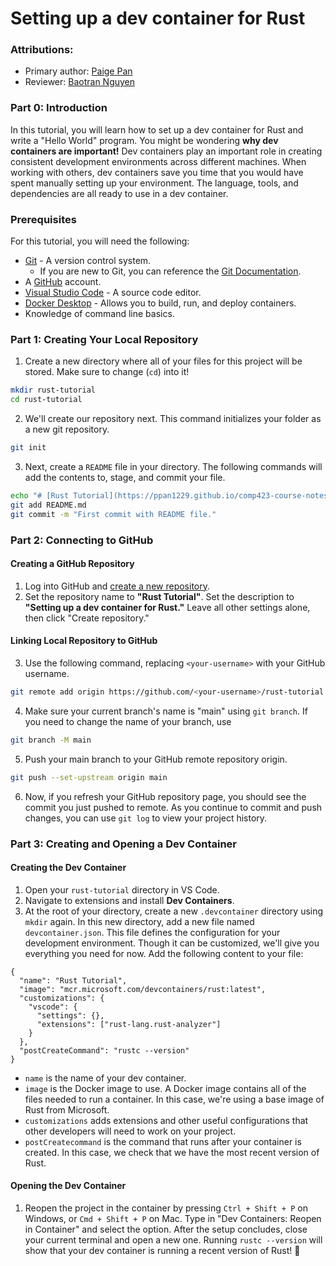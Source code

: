 # Setting up a dev container for Rust

### Attributions:

* Primary author: [Paige Pan](https://github.com/ppan1229)
* Reviewer: [Baotran Nguyen](https://github.com/bnln7)

### Part 0: Introduction

In this tutorial, you will learn how to set up a dev container for Rust and write a "Hello World" program.
You might be wondering **why dev containers are important!**
Dev containers play an important role in creating consistent development environments across different machines.
When working with others, dev containers save you time that you would have spent manually setting up your environment.
The language, tools, and dependencies are all ready to use in a dev container.

### Prerequisites

For this tutorial, you will need the following:

+ [Git](https://git-scm.com/book/en/v2/Getting-Started-Installing-Git) - A version control system.
    + If you are new to Git, you can reference the [Git Documentation](https://git-scm.com/docs).
+ A [GitHub](https://github.com) account.
+ [Visual Studio Code](https://code.visualstudio.com/Download) - A source code editor.
+ [Docker Desktop](https://www.docker.com/products/docker-desktop/) - Allows you to build, run, and deploy containers.
+ Knowledge of command line basics. 

### Part 1: Creating Your Local Repository

1. Create a new directory where all of your files for this project will be stored. Make sure to change (`cd`) into it!
``` bash
mkdir rust-tutorial
cd rust-tutorial
```

2. We'll create our repository next. This command initializes your folder as a new git repository.
``` bash
git init
```

3. Next, create a `README` file in your directory.
The following commands will add the contents to, stage, and commit your file.
``` bash
echo "# [Rust Tutorial](https://ppan1229.github.io/comp423-course-notes/tutorials/rust-setup/)" > README.md
git add README.md
git commit -m "First commit with README file."
```

### Part 2: Connecting to GitHub

#### Creating a GitHub Repository

1. Log into GitHub and [create a new repository](https://github.com/new).
2. Set the repository name to **"Rust Tutorial"**. Set the description to **"Setting up a dev container for Rust."** Leave all other settings alone, then click "Create repository."

#### Linking Local Repository to GitHub

3. Use the following command, replacing `<your-username>` with your GitHub username.
``` bash
git remote add origin https://github.com/<your-username>/rust-tutorial.git
```
4. Make sure your current branch's name is "main" using `git branch`. If you need to change the name of your branch, use
``` bash
git branch -M main
```
5. Push your main branch to your GitHub remote repository origin.
``` bash
git push --set-upstream origin main 
```
6. Now, if you refresh your GitHub repository page, you should see the commit you just pushed to remote. As you continue to commit and push changes, you can use `git log` to view your project history.

### Part 3: Creating and Opening a Dev Container

#### Creating the Dev Container

1. Open your `rust-tutorial` directory in VS Code.
2. Navigate to extensions and install **Dev Containers**. 
3. At the root of your directory, create a new `.devcontainer` directory using `mkdir` again. In this new directory, add a new file named `devcontainer.json`. This file defines the configuration for your development environment. Though it can be customized, we'll give you everything you need for now. Add the following content to your file:
``` 
{
  "name": "Rust Tutorial",
  "image": "mcr.microsoft.com/devcontainers/rust:latest",
  "customizations": {
    "vscode": {
      "settings": {},
      "extensions": ["rust-lang.rust-analyzer"]
    }
  },
  "postCreateCommand": "rustc --version"
}
```
+ `name` is the name of your dev container.
+ `image` is the Docker image to use. A Docker image contains all of the files needed to run a container. In this case, we're using a base image of Rust from Microsoft.
+ `customizations` adds extensions and other useful configurations that other developers will need to work on your project.
+ `postCreatecommand` is the command that runs after your container is created. In this case, we check that we have the most recent version of Rust.

#### Opening the Dev Container

1. Reopen the project in the container by pressing `Ctrl + Shift + P` on Windows, or `Cmd + Shift + P` on Mac. Type in "Dev Containers: Reopen in Container" and select the option. After the setup concludes, close your current terminal and open a new one. Running `rustc --version` will show that your dev container is running a recent version of Rust! 🎉